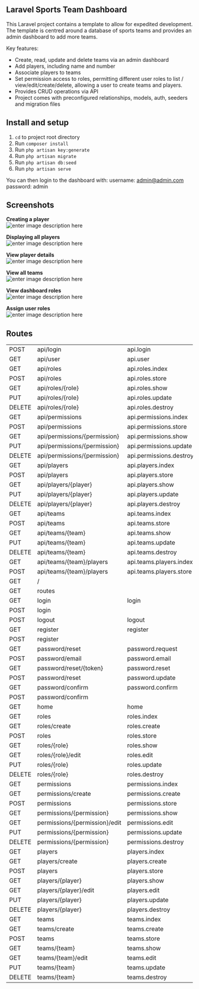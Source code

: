 

## Laravel Sports Team Dashboard

This Laravel project contains a template to allow for expedited development. The template is centred around a database of sports teams and provides an admin dashboard to add more teams. 

Key features:
- Create, read, update and delete teams via an admin dashboard
- Add players, including name and number
- Associate players to teams
- Set permission access to roles, permitting different user roles to list / view/edit/create/delete, allowing a user to create teams and players.
- Provides CRUD operations via API
- Project comes with preconfigured relationships, models, auth, seeders and migration files

## Install and setup

 1. `cd` to project root directory
 2. Run `composer install`
 3. Run `php artisan key:generate`
 4. Run `php artisan migrate`
 5. Run `php artisan db:seed`
 6. Run `php artisan serve`

You can then login to the dashboard with:
username: admin@admin.com
password: admin

## Screenshots

**Creating a player** <br>
![enter image description here](https://i.ibb.co/pynhJqc/Screenshot-2021-03-29-at-22-37-34.png)

**Displaying all players** <br>
![enter image description here](https://i.ibb.co/ch234DV/Screenshot-2021-03-29-at-23-08-45.png)

**View player details** <br>
![enter image description here](https://i.ibb.co/pJHT2nd/Screenshot-2021-03-29-at-23-08-56.png)

**View all teams** <br>
![enter image description here](https://i.ibb.co/TRh8xkn/Screenshot-2021-03-29-at-23-09-08.png)

**View dashboard roles** <br>
![enter image description here](https://i.ibb.co/RcP75J2/Screenshot-2021-03-29-at-23-09-47.png)

**Assign user roles** <br>
![enter image description here](https://i.ibb.co/sR3ww4L/Screenshot-2021-03-29-at-23-10-17.png)

## Routes
|||||
|--- |--- |--- |--- |
|POST|api/login|api.login|App\Http\Controllers\Api\AuthController@login|
|GET|api/user|api.user|Closure|
|GET|api/roles|api.roles.index|App\Http\Controllers\Api\RoleController@index|
|POST|api/roles|api.roles.store|App\Http\Controllers\Api\RoleController@store|
|GET|api/roles/{role}|api.roles.show|App\Http\Controllers\Api\RoleController@show|
|PUT|api/roles/{role}|api.roles.update|App\Http\Controllers\Api\RoleController@update|
|DELETE|api/roles/{role}|api.roles.destroy|App\Http\Controllers\Api\RoleController@destroy|
|GET|api/permissions|api.permissions.index|App\Http\Controllers\Api\PermissionController@index|
|POST|api/permissions|api.permissions.store|App\Http\Controllers\Api\PermissionController@store|
|GET|api/permissions/{permission}|api.permissions.show|App\Http\Controllers\Api\PermissionController@show|
|PUT|api/permissions/{permission}|api.permissions.update|App\Http\Controllers\Api\PermissionController@update|
|DELETE|api/permissions/{permission}|api.permissions.destroy|App\Http\Controllers\Api\PermissionController@destroy|
|GET|api/players|api.players.index|App\Http\Controllers\Api\PlayerController@index|
|POST|api/players|api.players.store|App\Http\Controllers\Api\PlayerController@store|
|GET|api/players/{player}|api.players.show|App\Http\Controllers\Api\PlayerController@show|
|PUT|api/players/{player}|api.players.update|App\Http\Controllers\Api\PlayerController@update|
|DELETE|api/players/{player}|api.players.destroy|App\Http\Controllers\Api\PlayerController@destroy|
|GET|api/teams|api.teams.index|App\Http\Controllers\Api\TeamController@index|
|POST|api/teams|api.teams.store|App\Http\Controllers\Api\TeamController@store|
|GET|api/teams/{team}|api.teams.show|App\Http\Controllers\Api\TeamController@show|
|PUT|api/teams/{team}|api.teams.update|App\Http\Controllers\Api\TeamController@update|
|DELETE|api/teams/{team}|api.teams.destroy|App\Http\Controllers\Api\TeamController@destroy|
|GET|api/teams/{team}/players|api.teams.players.index|App\Http\Controllers\Api\TeamPlayersController@index|
|POST|api/teams/{team}/players|api.teams.players.store|App\Http\Controllers\Api\TeamPlayersController@store|
|GET|/||Closure|
|GET|routes||Closure|
|GET|login|login|App\Http\Controllers\Auth\LoginController@showLoginForm|
|POST|login||App\Http\Controllers\Auth\LoginController@login|
|POST|logout|logout|App\Http\Controllers\Auth\LoginController@logout|
|GET|register|register|App\Http\Controllers\Auth\RegisterController@showRegistrationForm|
|POST|register||App\Http\Controllers\Auth\RegisterController@register|
|GET|password/reset|password.request|App\Http\Controllers\Auth\ForgotPasswordController@showLinkRequestForm|
|POST|password/email|password.email|App\Http\Controllers\Auth\ForgotPasswordController@sendResetLinkEmail|
|GET|password/reset/{token}|password.reset|App\Http\Controllers\Auth\ResetPasswordController@showResetForm|
|POST|password/reset|password.update|App\Http\Controllers\Auth\ResetPasswordController@reset|
|GET|password/confirm|password.confirm|App\Http\Controllers\Auth\ConfirmPasswordController@showConfirmForm|
|POST|password/confirm||App\Http\Controllers\Auth\ConfirmPasswordController@confirm|
|GET|home|home|App\Http\Controllers\HomeController@index|
|GET|roles|roles.index|App\Http\Controllers\RoleController@index|
|GET|roles/create|roles.create|App\Http\Controllers\RoleController@create|
|POST|roles|roles.store|App\Http\Controllers\RoleController@store|
|GET|roles/{role}|roles.show|App\Http\Controllers\RoleController@show|
|GET|roles/{role}/edit|roles.edit|App\Http\Controllers\RoleController@edit|
|PUT|roles/{role}|roles.update|App\Http\Controllers\RoleController@update|
|DELETE|roles/{role}|roles.destroy|App\Http\Controllers\RoleController@destroy|
|GET|permissions|permissions.index|App\Http\Controllers\PermissionController@index|
|GET|permissions/create|permissions.create|App\Http\Controllers\PermissionController@create|
|POST|permissions|permissions.store|App\Http\Controllers\PermissionController@store|
|GET|permissions/{permission}|permissions.show|App\Http\Controllers\PermissionController@show|
|GET|permissions/{permission}/edit|permissions.edit|App\Http\Controllers\PermissionController@edit|
|PUT|permissions/{permission}|permissions.update|App\Http\Controllers\PermissionController@update|
|DELETE|permissions/{permission}|permissions.destroy|App\Http\Controllers\PermissionController@destroy|
|GET|players|players.index|App\Http\Controllers\PlayerController@index|
|GET|players/create|players.create|App\Http\Controllers\PlayerController@create|
|POST|players|players.store|App\Http\Controllers\PlayerController@store|
|GET|players/{player}|players.show|App\Http\Controllers\PlayerController@show|
|GET|players/{player}/edit|players.edit|App\Http\Controllers\PlayerController@edit|
|PUT|players/{player}|players.update|App\Http\Controllers\PlayerController@update|
|DELETE|players/{player}|players.destroy|App\Http\Controllers\PlayerController@destroy|
|GET|teams|teams.index|App\Http\Controllers\TeamController@index|
|GET|teams/create|teams.create|App\Http\Controllers\TeamController@create|
|POST|teams|teams.store|App\Http\Controllers\TeamController@store|
|GET|teams/{team}|teams.show|App\Http\Controllers\TeamController@show|
|GET|teams/{team}/edit|teams.edit|App\Http\Controllers\TeamController@edit|
|PUT|teams/{team}|teams.update|App\Http\Controllers\TeamController@update|
|DELETE|teams/{team}|teams.destroy|App\Http\Controllers\TeamController@destroy|

